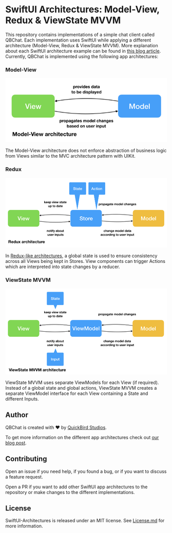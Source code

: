 # SwiftUI Architectures: Model-View, Redux & ViewState MVVM

This repository contains implementations of a simple chat client called QBChat. Each implementation uses SwiftUI while applying a different architecture (Model-View, Redux & ViewState MVVM). 
More explanation about each SwiftUI architecture example can be found in [this blog article](https://quickbirdstudios.com/blog/swiftui-architecture-redux-mvvm/). 
Currently, QBChat is implemented using the following app architectures:

### Model-View

![](README/ModelView.jpeg)

The Model-View architecture does not enforce abstraction of business logic from Views similar to the MVC architecture pattern with UIKit.

### Redux

![](README/Redux.jpeg)

In [Redux-like architectures](https://redux.js.org), a global state is used to ensure consistency across all Views being kept in Stores. View components can trigger Actions which are interpreted into state changes by a reducer.

### ViewState MVVM

![](README/MVVM.jpeg)

ViewState MVVM uses separate ViewModels for each View (if required). Instead of a global state and global actions, ViewState MVVM creates a separate ViewModel interface for each View containing a State and different Inputs.

## Author

QBChat is created with ❤️ by [QuickBird Studios](https://quickbirdstudios.com).

To get more information on the different app architectures check out [our blog post](https://quickbirdstudios.com/blog/swiftui-architecture-redux-mvvm/).

## Contributing

Open an issue if you need help, if you found a bug, or if you want to discuss a feature request.

Open a PR if you want to add other SwiftUI app architectures to the repository or make changes to the different implementations.

## License

SwiftUI-Architectures is released under an MIT license. See [License.md](https://github.com/quickbirdstudios/SwiftUI-Architectures/blob/master/LICENSE) for more information.
